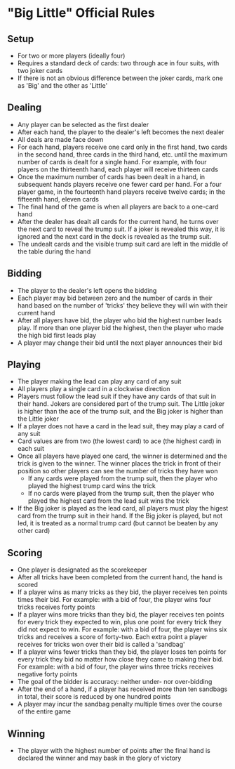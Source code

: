 # "Big Little" Official Rules

## Setup
- For two or more players (ideally four)
- Requires a standard deck of cards: two through ace in four suits, with two joker cards
- If there is not an obvious difference between the joker cards, mark one as 'Big' and the other as 'Little'

## Dealing
- Any player can be selected as the first dealer
- After each hand, the player to the dealer's left becomes the next dealer
- All deals are made face down
- For each hand, players receive one card only in the first hand, two cards in the second hand, three cards in the third hand, etc. until the maximum number of cards is dealt for a single hand.  For example, with four players on the thirteenth hand, each player will receive thirteen cards
- Once the maximum number of cards has been dealt in a hand, in subsequent hands players receive one fewer card per hand.  For a four player game, in the fourteenth hand players receive twelve cards; in the fifteenth hand, eleven cards
- The final hand of the game is when all players are back to a one-card hand
- After the dealer has dealt all cards for the current hand, he turns over the next card to reveal the trump suit.  If a joker is revealed this way, it is ignored and the next card in the deck is revealed as the trump suit.
- The undealt cards and the visible trump suit card are left in the middle of the table during the hand

## Bidding
- The player to the dealer's left opens the bidding
- Each player may bid between zero and the number of cards in their hand based on the number of 'tricks' they believe they will win with their current hand
- After all players have bid, the player who bid the highest number leads play.  If more than one player bid the highest, then the player who made the high bid first leads play
- A player may change their bid until the next player announces their bid

## Playing
- The player making the lead can play any card of any suit
- All players play a single card in a clockwise direction
- Players must follow the lead suit if they have any cards of that suit in their hand.  Jokers are considered part of the trump suit.  The Little joker is higher than the ace of the trump suit, and the Big joker is higher than the Little joker
- If a player does not have a card in the lead suit, they may play a card of any suit
- Card values are from two (the lowest card) to ace (the highest card) in each suit
- Once all players have played one card, the winner is determined and the trick is given to the winner.  The winner places the trick in front of their position so other players can see the number of tricks they have won
    - If any cards were played from the trump suit, then the player who played the highest trump card wins the trick
    - If no cards were played from the trump suit, then the player who played the highest card from the lead suit wins the trick
- If the Big joker is played as the lead card, all players must play the higest card from the trump suit in their hand.  If the Big joker is played, but not led, it is treated as a normal trump card (but cannot be beaten by any other card)

## Scoring
- One player is designated as the scorekeeper
- After all tricks have been completed from the current hand, the hand is scored
- If a player wins as many tricks as they bid, the player receives ten points times their bid.  For example: with a bid of four, the player wins four tricks receives forty points
- If a player wins more tricks than they bid, the player receives ten points for every trick they expected to win, plus one point for every trick they did not expect to win.  For example: with a bid of four, the player wins six tricks and receives a score of forty-two.  Each extra point a player receives for tricks won over their bid is called a 'sandbag'
- If a player wins fewer tricks than they bid, the player loses ten points for every trick they bid no matter how close they came to making their bid.  For example: with a bid of four, the player wins three tricks receives negative forty points
- The goal of the bidder is accuracy: neither under- nor over-bidding
- After the end of a hand, if a player has received more than ten sandbags in total, their score is reduced by one hundred points
- A player may incur the sandbag penalty multiple times over the course of the entire game

## Winning
- The player with the highest number of points after the final hand is declared the winner and may bask in the glory of victory

